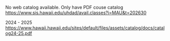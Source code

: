 No web catalog available. 
Only have PDF couse catalog https://www.sis.hawaii.edu/uhdad/avail.classes?i=MAU&t=202630

2024 - 2025
https://www.hawaii.hawaii.edu/sites/default/files/assets/catalog/docs/catalog24-25.pdf 
